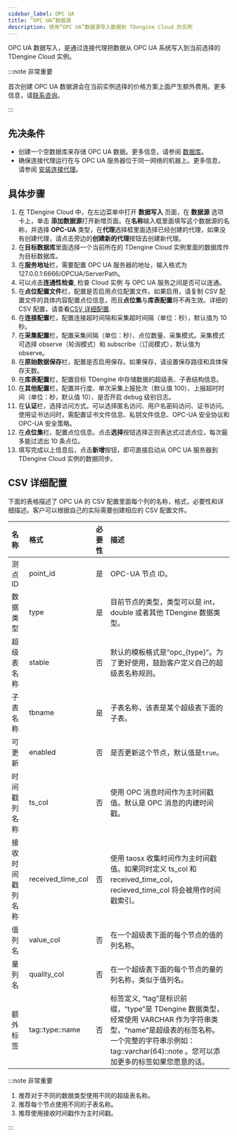 ```yaml
---
sidebar_label: OPC UA
title: “OPC UA”数据源
description: 使用“OPC UA”数据源导入数据到 TDengine Cloud 的实例
---
```


OPC UA 数据写入，是通过连接代理把数据从 OPC UA 系统写入到当前选择的 TDengine Cloud 实例。

:::note 非常重要

首次创建 OPC UA 数据源会在当前实例选择的价格方案上面产生额外费用。更多信息，请[联系咨询](https://cloud.taosdata.com)。

:::

## 先决条件

- 创建一个空数据库来存储 OPC UA 数据。更多信息，请参阅 [数据库](../../../programming/model/#create-database)。
- 确保连接代理运行在与 OPC UA 服务器位于同一网络的机器上。更多信息，请参阅 [安装连接代理](../install-agent/)。

## 具体步骤

1. 在 TDengine Cloud 中，在左边菜单中打开 **数据写入** 页面，在 **数据源** 选项卡上，单击 **添加数据源**打开新增页面。在**名称**输入框里面填写这个数据源的名称，并选择 **OPC-UA** 类型，在**代理**选择框里面选择已经创建的代理，如果没有创建代理，请点击旁边的**创建新的代理**按钮去创建新代理。
2. 在**目标数据库**里面选择一个当前所在的 TDengine Cloud 实例里面的数据库作为目标数据库。
3. 在**服务地址**栏，需要配置 OPC UA 服务器的地址，输入格式为 127.0.0.1:6666/OPCUA/ServerPath。
4. 可以点击**连通性检查**, 检查 Cloud 实例 与 OPC UA 服务之间是否可以连通。
5. 在**点位配置文件**栏，配置是否启用点位配置文件。如果启用，请复制 CSV 配置文件的具体内容配置点位信息，而且**点位集**与**库表配置**将不再生效。详细的 CSV 配置，请查看[CSV 详细配置](#csv-详细配置).
6. 在**连接配置**栏，配置连接超时间隔和采集超时间隔（单位：秒），默认值为 10 秒。
7. 在**采集配置**栏，配置采集间隔（单位：秒）、点位数量、采集模式。采集模式可选择 observe（轮询模式）和 subscribe（订阅模式），默认值为 observe。
8. 在**原始数据保存**栏，配置是否启用保存。如果保存，请设置保存路径和具体保存天数。
9. 在**库表配置**栏，配置目标 TDengine 中存储数据的超级表、子表结构信息。
10. 在**其他配置**栏，配置并行度、单次采集上报批次（默认值 100）、上报超时时间（单位：秒，默认值 10）、是否开启 debug 级别日志。
11. 在**认证**栏，选择访问方式。可以选择匿名访问、用户名密码访问、证书访问。使用证书访问时，需配置证书文件信息、私钥文件信息、OPC-UA 安全协议和 OPC-UA 安全策略。
12. 在**点位集**栏，配置点位信息。点击**选择**按钮选择正则表达式过滤点位，每次最多能过滤出 10 条点位。
13. 填写完成以上信息后，点击**新增**按钮，即可直接启动从 OPC UA 服务器到 TDengine Cloud 实例的数据同步。

## CSV 详细配置

下面的表格描述了 OPC UA 的 CSV 配置里面每个列的名称，格式，必要性和详细描述。客户可以根据自己的实际需要创建相应的 CSV 配置文件。

| 名称             | 格式              | 必要性 | 描述                                                                                                                                                                                                    |
| :--------------- | :---------------- | :----: | :------------------------------------------------------------------------------------------------------------------------------------------------------------------------------------------------------ |
| 测点 ID          | point_id          |   是   | OPC-UA 节点 ID。                                                                                                                                                                                        |
| 数据类型         | type              |   是   | 目前节点的类型，类型可以是 int，double 或者其他 TDengine 数据类型。                                                                                                                                     |
| 超级表名称       | stable            |   否   | 默认的模板格式是“opc\_{type}”。为了更好使用，鼓励客户定义自己的超级表名称规则。                                                                                                                         |
| 子表名称         | tbname            |   是   | 子表名称，该表是某个超级表下面的子表。                                                                                                                                                                  |
| 可更新           | enabled           |   否   | 是否更新这个节点，默认值是`true`。                                                                                                                                                                      |
| 时间戳列名称     | ts_col            |   否   | 使用 OPC 消息时间作为主时间戳值。默认是 OPC 消息的内建时间戳。                                                                                                                                          |
| 接收时间戳列名称 | received_time_col |   否   | 使用 taosx 收集时间作为主时间戳值。如果同时定义 ts_col 和 received_time_col，recieved_time_col 将会被用作时间戳索引。                                                                                   |
| 值列名           | value_col         |   否   | 在一个超级表下面的每个节点的值的列名称。                                                                                                                                                                |
| 量列名           | quality_col       |   否   | 在一个超级表下面的每个节点的量的列名称，类似于值列名。                                                                                                                                                  |
| 额外标签         | tag::type::name   |   否   | 标签定义, “tag”是标识前缀，“type”是 TDengine 数据类型，经常使用 VARCHAR 作为字符串类型，“name”是超级表的标签名称。一个完整的字符串示例如：tag::varchar(64)::note 。您可以添加更多的标签如果您愿意的话。 |

:::note 非常重要

1. 推荐对于不同的数据类型使用不同的超级表名称。
2. 推荐每个节点使用不同的子表名称。
3. 推荐使用接收时间戳作为主时间戳。

:::
